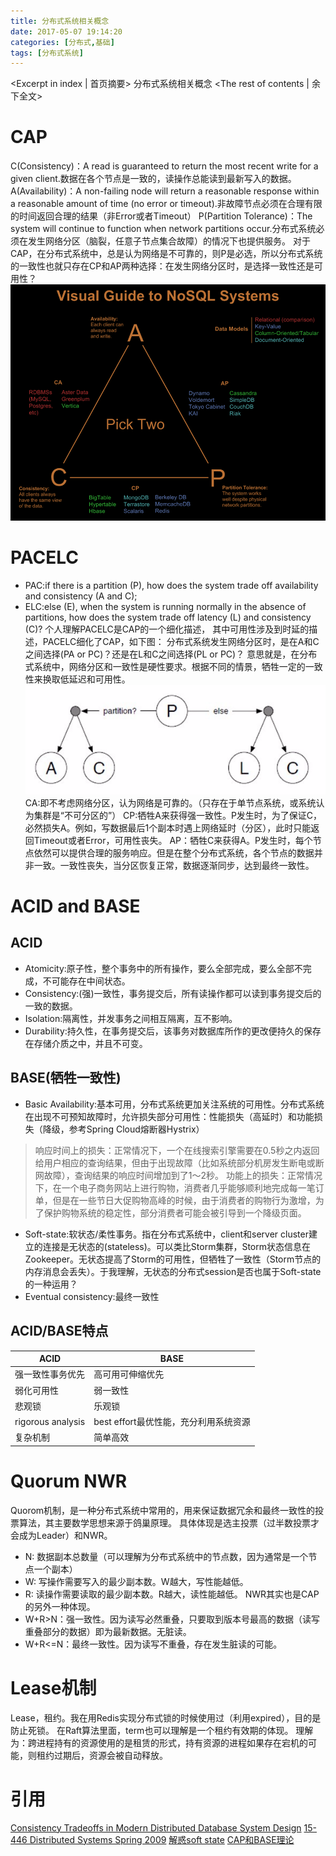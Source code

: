 ```yaml
---
title: 分布式系统相关概念
date: 2017-05-07 19:14:20
categories: [分布式,基础]
tags: [分布式系统]
---
```

<Excerpt in index | 首页摘要>
分布式系统相关概念<!-- more -->
<The rest of contents | 余下全文>
# CAP
C(Consistency)：A read is guaranteed to return the most recent write for a given client.数据在各个节点是一致的，读操作总能读到最新写入的数据。
A(Availability)：A non-failing node will return a reasonable response within a reasonable amount of time (no error or timeout).非故障节点必须在合理有限的时间返回合理的结果（非Error或者Timeout）
P(Partition Tolerance)：The system will continue to function when network partitions occur.分布式系统必须在发生网络分区（脑裂，任意子节点集合故障）的情况下也提供服务。
对于CAP，在分布式系统中，总是认为网络是不可靠的，则P是必选，所以分布式系统的一致性也就只存在CP和AP两种选择：在发生网络分区时，是选择一致性还是可用性？
![CAP](/resources/img/distributed_systems/CAP.png)

# PACELC
- PAC:if there is a partition (P), how does the system trade off availability and consistency (A and C);
- ELC:else (E), when the system is running normally in the absence of partitions, how does the system trade off latency (L) and consistency (C)?
个人理解PACELC是CAP的一个细化描述，
其中可用性涉及到时延的描述，PACELC细化了CAP，如下图：
分布式系统发生网络分区时，是在A和C之间选择(PA or PC)？还是在L和C之间选择(PL or PC)？
意思就是，在分布式系统中，网络分区和一致性是硬性要求。根据不同的情景，牺牲一定的一致性来换取低延迟和可用性。
![PACELC](/resources/img/distributed_systems/PACELC.png)
CA:即不考虑网络分区，认为网络是可靠的。（只存在于单节点系统，或系统认为集群是“不可分区的”）
CP:牺牲A来获得强一致性。P发生时，为了保证C，必然损失A。例如，写数据最后1个副本时遇上网络延时（分区），此时只能返回Timeout或者Error，可用性丧失。
AP：牺牲C来获得A。P发生时，每个节点依然可以提供合理的服务响应。但是在整个分布式系统，各个节点的数据并非一致。一致性丧失，当分区恢复正常，数据逐渐同步，达到最终一致性。

# ACID and BASE

## ACID
  * Atomicity:原子性，整个事务中的所有操作，要么全部完成，要么全部不完成，不可能存在中间状态。
  * Consistency:(强)一致性，事务提交后，所有读操作都可以读到事务提交后的一致的数据。
  * Isolation:隔离性，并发事务之间相互隔离，互不影响。
  * Durability:持久性，在事务提交后，该事务对数据库所作的更改便持久的保存在存储介质之中，并且不可变。

## BASE(牺牲一致性)
  * Basic Availability:基本可用，分布式系统更加关注系统的可用性。分布式系统在出现不可预知故障时，允许损失部分可用性：性能损失（高延时）和功能损失（降级，参考Spring Cloud熔断器Hystrix）
  > 响应时间上的损失：正常情况下，一个在线搜索引擎需要在0.5秒之内返回给用户相应的查询结果，但由于出现故障（比如系统部分机房发生断电或断网故障），查询结果的响应时间增加到了1～2秒。
    功能上的损失：正常情况下，在一个电子商务网站上进行购物，消费者几乎能够顺利地完成每一笔订单，但是在一些节日大促购物高峰的时候，由于消费者的购物行为激增，为了保护购物系统的稳定性，部分消费者可能会被引导到一个降级页面。
  * Soft-state:软状态/柔性事务。指在分布式系统中，client和server cluster建立的连接是无状态的(stateless)。可以类比Storm集群，Storm状态信息在Zookeeper。无状态提高了Storm的可用性，但牺牲了一致性（Storm节点的内存消息会丢失）。于我理解，无状态的分布式session是否也属于Soft-state的一种运用？
  * Eventual consistency:最终一致性

## ACID/BASE特点

|ACID|BASE|
|--|--|
|强一致性事务优先|高可用可伸缩优先|
|弱化可用性|弱一致性|
|悲观锁|乐观锁|
|rigorous analysis|best effort最优性能，充分利用系统资源|
|复杂机制|简单高效|


# Quorum NWR
Quorom机制，是一种分布式系统中常用的，用来保证数据冗余和最终一致性的投票算法，其主要数学思想来源于鸽巢原理。
具体体现是选主投票（过半数投票才会成为Leader）和NWR。
- N: 数据副本总数量（可以理解为分布式系统中的节点数，因为通常是一个节点一个副本）
- W: 写操作需要写入的最少副本数。W越大，写性能越低。
- R: 读操作需要读取的最少副本数。R越大，读性能越低。
NWR其实也是CAP的另外一种体现。
- W+R>N：强一致性。因为读写必然重叠，只要取到版本号最高的数据（读写重叠部分的数据）即为最新数据。无脏读。
- W+R<=N：最终一致性。因为读写不重叠，存在发生脏读的可能。

# Lease机制
Lease，租约。我在用Redis实现分布式锁的时候使用过（利用expired），目的是防止死锁。
在Raft算法里面，term也可以理解是一个租约有效期的体现。
理解为：跨进程持有的资源使用的是租赁的形式，持有资源的进程如果存在宕机的可能，则租约过期后，资源会被自动释放。

# 引用
[Consistency Tradeoffs in Modern Distributed Database System Design](http://cs-www.cs.yale.edu/homes/dna/papers/abadi-pacelc.pdf)
[15-446 Distributed Systems Spring 2009](http://slideplayer.com/slide/4972041/)
[解惑soft state](http://blog.csdn.net/historyasamirror/article/details/4458369)
[CAP和BASE理论](http://book.51cto.com/art/201503/469187.htm)
